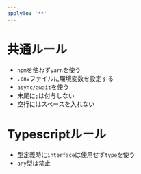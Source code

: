 ```yaml
---
applyTo: '**'
---
```


# 共通ルール
- `npm`を使わず`yarn`を使う
- `.env`ファイルに環境変数を設定する
- `async/await`を使う
- 末尾に`;`は付与しない
- 空行にはスペースを入れない

# Typescriptルール
- 型定義時に`interface`は使用せず`type`を使う
- `any`型は禁止
